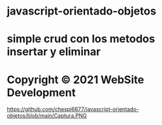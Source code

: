 ﻿# javascript-orientado-objetos
# simple crud con los metodos insertar y eliminar
# Copyright © 2021 WebSite Development
https://github.com/chespi6677/javascript-orientado-objetos/blob/main/Captura.PNG

